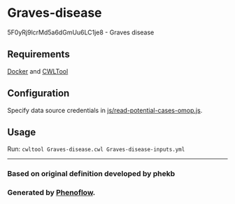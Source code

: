 # Graves-disease

5F0yRj9lcrMd5a6dGmUu6LC1je8 - Graves disease

## Requirements

[Docker](https://docs.docker.com/install/) and [CWLTool](https://github.com/common-workflow-language/cwltool#install)

## Configuration

Specify data source credentials in [js/read-potential-cases-omop.js](js/read-potential-cases-omop.js).

## Usage

Run: `cwltool Graves-disease.cwl Graves-disease-inputs.yml`

***

### Based on original definition developed by phekb
### Generated by [Phenoflow](https://kclhi.org/phenoflow).
